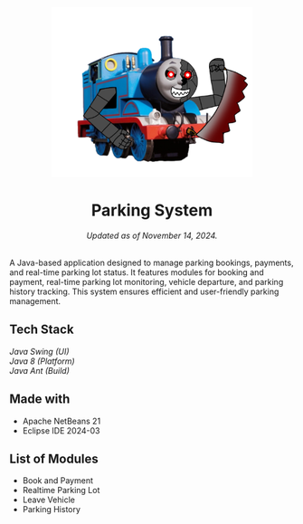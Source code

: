 <p align="center">
  <img src="resources/readme.png" alt="Evil Thomas" height=300>
</p>

<h1 align="center"> Parking System </h1>
<p align="center"><i >Updated as of November 14, 2024.</i></p><br>
A Java-based application designed to manage parking bookings, payments, and real-time parking lot status. It features modules for booking and payment, real-time parking lot monitoring, vehicle departure, and parking history tracking. This system ensures efficient and user-friendly parking management.

## Tech Stack
<i>Java Swing (UI)<br>
Java 8 (Platform)<br>
Java Ant (Build)</i>

## Made with
- Apache NetBeans 21
- Eclipse IDE 2024-03

## List of Modules
- Book and Payment
- Realtime Parking Lot 
- Leave Vehicle
- Parking History
